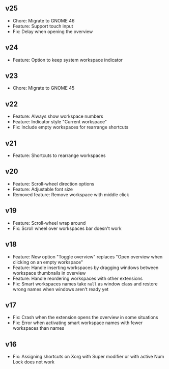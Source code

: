 ## v25

-   Chore: Migrate to GNOME 46
-   Feature: Support touch input
-   Fix: Delay when opening the overview

## v24

-   Feature: Option to keep system workspace indicator

## v23

-   Chore: Migrate to GNOME 45

## v22

-   Feature: Always show workspace numbers
-   Feature: Indicator style "Current workspace"
-   Fix: Include empty workspaces for rearrange shortcuts

## v21

-   Feature: Shortcuts to rearrange workspaces

## v20

-   Feature: Scroll-wheel direction options
-   Feature: Adjustable font size
-   Removed feature: Remove workspace with middle click

## v19

-   Feature: Scroll-wheel wrap around
-   Fix: Scroll wheel over workspaces bar doesn't work

## v18

-   Feature: New option "Toggle overview" replaces "Open overview when clicking on an empty workspace"
-   Feature: Handle inserting workspaces by dragging windows between workspace thumbnails in overview
-   Feature: Handle reordering workspaces with other extensions
-   Fix: Smart workspaces names take `null` as window class and restore wrong names when windows
    aren't ready yet

## v17

-   Fix: Crash when the extension opens the overview in some situations
-   Fix: Error when activating smart workspace names with fewer workspaces than names

## v16

-   Fix: Assigning shortcuts on Xorg with <kdb>Super</kdb> modifier or with active <kdb>Num Lock</kdb> does not work
